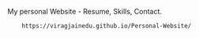My personal Website - 
        Resume,
        Skills,
        Contact.
        
        https://viragjainedu.github.io/Personal-Website/
